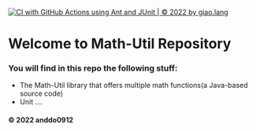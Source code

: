 [![CI with GitHub Actions using Ant and JUnit | © 2022 by giao.lang](https://github.com/anddo0912/math-util/actions/workflows/ci-junit.yml/badge.svg)](https://github.com/anddo0912/math-util/actions/workflows/ci-junit.yml)

# Welcome to Math-Util Repository
### You will find in this repo the following stuff:
* The Math-Util library that offers multiple math functions(a Java-based source code)
* Unit ....



#### © 2022 anddo0912